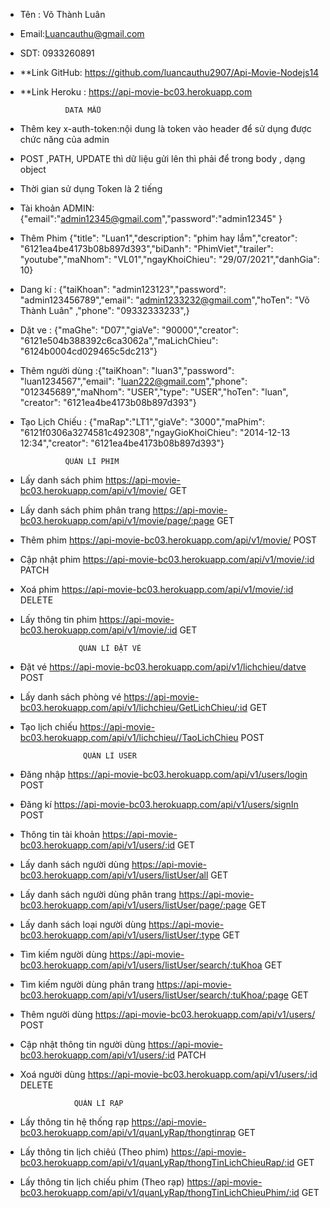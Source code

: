 - Tên : Võ Thành Luân
- Email:Luancauthu@gmail.com
- SDT: 0933260891
- **Link GitHub:  https://github.com/luancauthu2907/Api-Movie-Nodejs14
- **Link Heroku : https://api-movie-bc03.herokuapp.com

                DATA MẪU 
- Thêm key  x-auth-token:nội dung là token  vào header để sử dụng được chức năng của admin
- POST ,PATH, UPDATE thì dữ liệu gửi lên thì phải để trong body , dạng object 
- Thời gian sử dụng Token là 2 tiếng 
- Tài khoản ADMIN: 
 {"email":"admin12345@gmail.com","password":"admin12345" }
- Thêm Phim {"title": "Luan1","description": "phim hay lắm","creator": "6121ea4be4173b08b897d393","biDanh": "PhimViet","trailer": "youtube","maNhom": "VL01","ngayKhoiChieu": "29/07/2021","danhGia": 10}
- Dang kí :  {"taiKhoan": "admin123123","password": "admin123456789","email": "admin1233232@gmail.com","hoTen": "Võ Thành Luân" ,"phone": "09332333233",}
- Dặt ve : {"maGhe": "D07","giaVe": "90000","creator": "6121e504b388392c6ca3062a","maLichChieu": "6124b0004cd029465c5dc213"}
- Thêm người dùng :{"taiKhoan": "luan3","password": "luan1234567","email": "luan222@gmail.com","phone": "012345689","maNhom": "USER","type": "USER","hoTen": "luan", "creator": "6121ea4be4173b08b897d393"}
- Tạo Lịch Chiếu : {"maRap":"LT1","giaVe": "3000","maPhim": "6121f0306a3274581c492308","ngayGioKhoiChieu": "2014-12-13 12:34","creator": "6121ea4be4173b08b897d393"}


                QUẢN LÍ PHIM
 - Lấy danh sách phim                                           https://api-movie-bc03.herokuapp.com/api/v1/movie/                       GET
 - Lấy danh sách phim phân trang                                https://api-movie-bc03.herokuapp.com/api/v1/movie/page/:page             GET             
 - Thêm phim                                                    https://api-movie-bc03.herokuapp.com/api/v1/movie/                       POST           
 - Cập nhật phim                                                https://api-movie-bc03.herokuapp.com/api/v1/movie/:id                    PATCH           
 - Xoá phim                                                     https://api-movie-bc03.herokuapp.com/api/v1/movie/:id                    DELETE    
 - Lấy thông tin phim                                           https://api-movie-bc03.herokuapp.com/api/v1/movie/:id                    GET         



                    QUẢN LÍ ĐẶT VÉ 
- Đặt vé                                                      https://api-movie-bc03.herokuapp.com/api/v1/lichchieu/datve                      POST            
- Lấy danh sách phòng vé                                      https://api-movie-bc03.herokuapp.com/api/v1/lichchieu/GetLichChieu/:id           GET            
- Tạo lịch chiếu                                              https://api-movie-bc03.herokuapp.com/api/v1/lichchieu//TaoLichChieu              POST                 


                    QUẢN LÍ USER 
 - Đăng nhập                                                   https://api-movie-bc03.herokuapp.com/api/v1/users/login                                  POST       
 - Đăng kí                                                     https://api-movie-bc03.herokuapp.com/api/v1/users/signIn                                 POST  
 - Thông tin tài khoản                                         https://api-movie-bc03.herokuapp.com/api/v1/users/:id                                    GET   
 - Lấy danh sách người dùng                                    https://api-movie-bc03.herokuapp.com/api/v1/users/listUser/all                           GET
 - Lấy danh sách người dùng phân trang                         https://api-movie-bc03.herokuapp.com/api/v1/users/listUser/page/:page                    GET 
 - Lấy danh sách loại người dùng                               https://api-movie-bc03.herokuapp.com/api/v1/users/listUser/:type                         GET         
 - Tìm kiếm người dùng                                         https://api-movie-bc03.herokuapp.com/api/v1/users/listUser/search/:tuKhoa                GET    
 - Tìm kiếm người dùng phân trang                              https://api-movie-bc03.herokuapp.com/api/v1/users/listUser/search/:tuKhoa/:page          GET  
 - Thêm người dùng                                             https://api-movie-bc03.herokuapp.com/api/v1/users/                                       POST
 - Cập nhật thông tin người dùng                               https://api-movie-bc03.herokuapp.com/api/v1/users/:id                                    PATCH
 - Xoá người dùng                                              https://api-movie-bc03.herokuapp.com/api/v1/users/:id                                    DELETE


                   QUẢN LÍ RẠP 
- Lấy thông tin hệ thống rạp                                 https://api-movie-bc03.herokuapp.com/api/v1/quanLyRap/thongtinrap                         GET
- Lấy thông tin lịch chiêú (Theo phim)                       https://api-movie-bc03.herokuapp.com/api/v1/quanLyRap/thongTinLichChieuRap/:id            GET
- Lấy thông tin lịch chiếu phim (Theo rạp)                   https://api-movie-bc03.herokuapp.com/api/v1/quanLyRap/thongTinLichChieuPhim/:id           GET  

